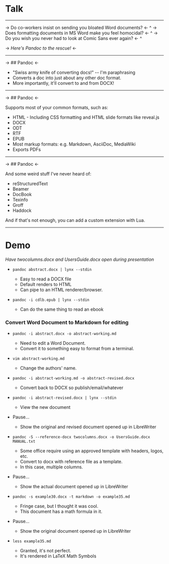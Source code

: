# Talk

---

-> Do co-workers insist on sending you bloated Word documents? <-
^
-> Does formatting documents in MS Word make you feel homocidal? <-
^
-> Do you wish you never had to look at Comic Sans ever again? <-
^

-> *Here's Pandoc to the rescue!* <-

---

-> ## Pandoc <-

* "Swiss army knife of converting docs!" -- I'm paraphrasing
* Converts a doc into just about any other doc format.
* More importantly, it'll convert to and from DOCX!

---

-> ## Pandoc <-

Supports most of your common formats, such as:

* HTML - Including CSS formatting and HTML slide formats like reveal.js
* DOCX
* ODT
* RTF
* EPUB
* Most markup formats: e.g. Markdown, AsciiDoc, MediaWiki
* Exports PDFs

---

-> ## Pandoc <-

And some weird stuff I've never heard of:

* reStructuredText
* Beamer
* DocBook
* Texinfo
* Groff
* Haddock

And if that's not enough, you can add a custom extension with Lua.

---

# Demo

*Have twocolumns.docx and UsersGuide.docx open during presentation*

* `pandoc abstract.docx | lynx --stdin`
   - Easy to read a DOCX file
   - Default renders to HTML
   - Can pipe to an HTML renderer/browser.
 
* `pandoc -i cdlb.epub | lynx --stdin`
    - Can do the same thing to read an ebook


### Convert Word Document to Markdown for editing ###
* `pandoc -i abstract.docx -o abstract-working.md`
    - Need to edit a Word Document.
    - Convert it to something easy to format from a terminal.
* `vim abstract-working.md`
    - Change the authors' name.
* `pandoc -i abstract-working.md -o abstract-revised.docx`
    - Convert back to DOCX so publish/email/whatever
* `pandoc -i abstract-revised.docx | lynx --stdin`
    - View the new document
* Pause...
    - Show the original and revised document opened up in LibreWriter
* `pandoc -S --reference-docx twocolumns.docx -o UsersGuide.docx MANUAL.txt`
    - Some office require using an approved template with headers, logos, etc.
    - Convert to docx with reference file as a template.
    - In this case, multiple columns.
* Pause...
    - Show the actual document opened up in LibreWriter


* `pandoc -s example30.docx -t markdown -o example35.md`
    - Fringe case, but I thought it was cool.
    - This document has a math formula in it.
* Pause...
    - Show the original document opened up in LibreWriter
* `less example35.md`
    - Granted, it's not perfect.
    - It's rendered in LaTeX Math Symbols

